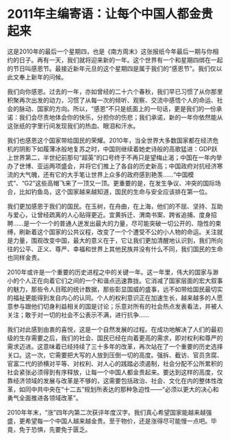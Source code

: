 # 2011年主编寄语：让每个中国人都金贵起来

这是2010年的最后一个星期四，也是《南方周末》这张报纸今年最后一期与你相约的日子。再有一天，我们就将迎来新的一年。这个世界有一个和星期四绑在一起的节日叫感恩节。最接近新年元旦的这个星期四是属于我们的“感恩节”。我们仅以此文奉上新年的问候。

我们向你感恩。过去的一年，亦如曾经的二十六个春秋，我们早已习惯了从你那里积聚再次出发的动力，习惯了从每一次的倾听、观察、交流中感悟个人的命运、社会的脉动、国家的方向。所以，“感恩”不只是纸面上的一句话，更是我们的一份承诺：我们会尽责地体会你的快乐，分担你的伤悲；我们承诺，新的一年你依然能从这张纸的字里行间发现我们的热血、眼泪和汗水。

我们也感恩这个国家带给国民的荣耀。2010年，当全世界大多数国家都在经济危机的阴影下如履薄冰般地复苏之时，中国则继续着她史诗般的高歌猛进：GDP跃上世界第二，半世纪前那句“超英”的口号终于不再只是望梅止渴；中国在一年内举办了世博、亚运两项盛会，并将它们推上了各自的历史新高；中国政府对抗经济寒流的大气魄，还有它的大手笔让世界上众多的政府感到艳羡……“中国模式”、“G2”这些高帽飞来了一顶又一顶。更重要的是，在发生争议、冲突的国际场合，比如钓鱼岛，这个国家越来越知道，国民的生命与安全应该排在第一位。

我们更加感恩于我们的国民。在玉树，在舟曲，在上海，他们的不屈、坚持、互助与爱心，让曾经疏离的人心贴得更近。宜黄拆迁、渭南书案、跨省追捕、度身招聘……是一个一个的普通人迸发出最大的力量，尽可能突破一切公开的、隐性的束缚，刷新着这个国家的公共议程，改变了一个个遭受不公的小人物的命运。关注就是力量，围观改变中国，最大的意义在于，它让我们更加清醒地认识到，我们所向往的公平、正义、尊严、幸福和世界上其他民族并没有什么不同，我们国民的生命也同样金贵。

2010年或许是一个重要的历史进程之中的关键一年。这一年里，伟大的国家与渺小的个人正在向着它们之间的一个和谐点迅速靠拢。它消减了国家层面的宏大叙事的魅力，那些令人目眩的统计数据，那些彰显国威的盛事，远不如带给国民最切实的福祉更能得到发自内心的认同。个人的权利意识正在加速生长，越来越多的人愿意参与跟他们切身利益相关的国是讨论；乐意对所有的社会热点发表看法，并被人关注；敢于对一切的社会不公表示不满，进行抗争……

我们对此感到由衷的喜悦，这是一个自然发展的过程。在成功地解决了人们的最初级的生存需要之后，我们的社会、国民已经在向着更高的需求，即对权利和尊严的需求迈进。这意味着已经持续了三十多年的改革，再次站在了一个重要的历史选择关口。这一次，它需要把大写的人放到压倒一切的高度。强拆、截访、官员贪腐、官富二代的骄横对平等、对权利、对人心的践踏必须遏制，社会分配不公所累积的社会紧张必须得到有序释放，让每一个中国人都金贵起来。要达到这样的高度，仅靠经济领域的发展与改革是不够的，这需要包括政治、社会、文化在内的整体性改革，如同中共中央在“十二五”规划所表达的那种急迫性——“必须以更大的决心和勇气全面推进各领域改革”。

2010年年末，“涨”四年内第二次获评年度汉字。我们真心希望国家能越来越强盛，更希望每一个中国人越来越金贵。至于物价，还是涨得尽可能慢一点吧。毕竟，免于恐惧，先要免于匮乏。



